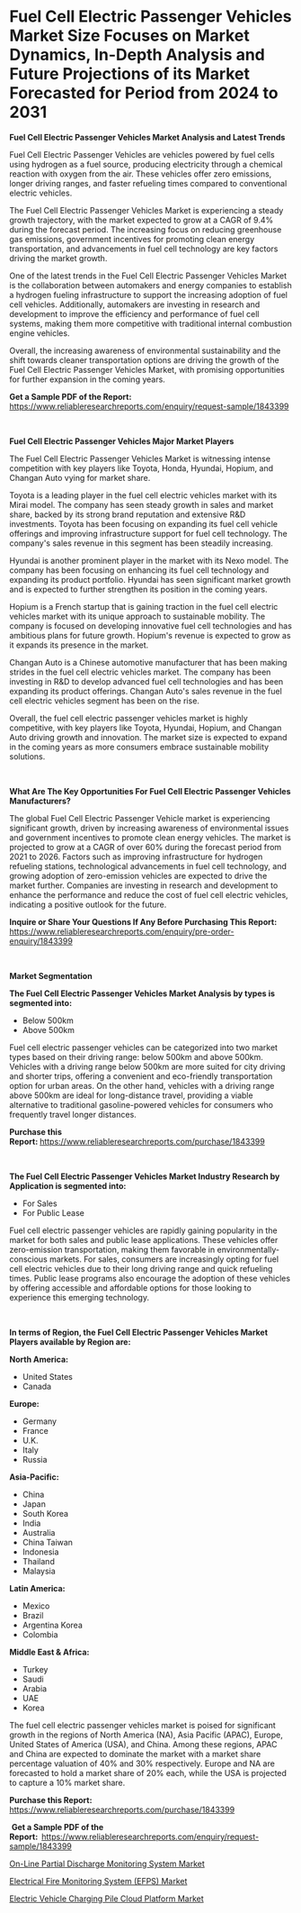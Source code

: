 <p><h1>Fuel Cell Electric Passenger Vehicles Market Size Focuses on Market Dynamics, In-Depth Analysis and Future Projections of its Market Forecasted for Period from 2024 to 2031</h1></p><p><strong>Fuel Cell Electric Passenger Vehicles Market Analysis and Latest Trends</strong></p>
<p><p>Fuel Cell Electric Passenger Vehicles are vehicles powered by fuel cells using hydrogen as a fuel source, producing electricity through a chemical reaction with oxygen from the air. These vehicles offer zero emissions, longer driving ranges, and faster refueling times compared to conventional electric vehicles.</p><p>The Fuel Cell Electric Passenger Vehicles Market is experiencing a steady growth trajectory, with the market expected to grow at a CAGR of 9.4% during the forecast period. The increasing focus on reducing greenhouse gas emissions, government incentives for promoting clean energy transportation, and advancements in fuel cell technology are key factors driving the market growth.</p><p>One of the latest trends in the Fuel Cell Electric Passenger Vehicles Market is the collaboration between automakers and energy companies to establish a hydrogen fueling infrastructure to support the increasing adoption of fuel cell vehicles. Additionally, automakers are investing in research and development to improve the efficiency and performance of fuel cell systems, making them more competitive with traditional internal combustion engine vehicles.</p><p>Overall, the increasing awareness of environmental sustainability and the shift towards cleaner transportation options are driving the growth of the Fuel Cell Electric Passenger Vehicles Market, with promising opportunities for further expansion in the coming years.</p></p>
<p><strong>Get a Sample PDF of the Report:&nbsp;</strong> <a href="https://www.reliableresearchreports.com/enquiry/request-sample/1843399">https://www.reliableresearchreports.com/enquiry/request-sample/1843399</a></p>
<p>&nbsp;</p>
<p><strong>Fuel Cell Electric Passenger Vehicles Major Market Players</strong></p>
<p><p>The Fuel Cell Electric Passenger Vehicles Market is witnessing intense competition with key players like Toyota, Honda, Hyundai, Hopium, and Changan Auto vying for market share. </p><p>Toyota is a leading player in the fuel cell electric vehicles market with its Mirai model. The company has seen steady growth in sales and market share, backed by its strong brand reputation and extensive R&D investments. Toyota has been focusing on expanding its fuel cell vehicle offerings and improving infrastructure support for fuel cell technology. The company's sales revenue in this segment has been steadily increasing.</p><p>Hyundai is another prominent player in the market with its Nexo model. The company has been focusing on enhancing its fuel cell technology and expanding its product portfolio. Hyundai has seen significant market growth and is expected to further strengthen its position in the coming years.</p><p>Hopium is a French startup that is gaining traction in the fuel cell electric vehicles market with its unique approach to sustainable mobility. The company is focused on developing innovative fuel cell technologies and has ambitious plans for future growth. Hopium's revenue is expected to grow as it expands its presence in the market.</p><p>Changan Auto is a Chinese automotive manufacturer that has been making strides in the fuel cell electric vehicles market. The company has been investing in R&D to develop advanced fuel cell technologies and has been expanding its product offerings. Changan Auto's sales revenue in the fuel cell electric vehicles segment has been on the rise.</p><p>Overall, the fuel cell electric passenger vehicles market is highly competitive, with key players like Toyota, Hyundai, Hopium, and Changan Auto driving growth and innovation. The market size is expected to expand in the coming years as more consumers embrace sustainable mobility solutions.</p></p>
<p>&nbsp;</p>
<p><strong>What Are The Key Opportunities For Fuel Cell Electric Passenger Vehicles Manufacturers?</strong></p>
<p><p>The global Fuel Cell Electric Passenger Vehicle market is experiencing significant growth, driven by increasing awareness of environmental issues and government incentives to promote clean energy vehicles. The market is projected to grow at a CAGR of over 60% during the forecast period from 2021 to 2026. Factors such as improving infrastructure for hydrogen refueling stations, technological advancements in fuel cell technology, and growing adoption of zero-emission vehicles are expected to drive the market further. Companies are investing in research and development to enhance the performance and reduce the cost of fuel cell electric vehicles, indicating a positive outlook for the future.</p></p>
<p><strong>Inquire or Share Your Questions If Any Before Purchasing This Report:</strong> <a href="https://www.reliableresearchreports.com/enquiry/pre-order-enquiry/1843399">https://www.reliableresearchreports.com/enquiry/pre-order-enquiry/1843399</a></p>
<p>&nbsp;</p>
<p><strong>Market Segmentation</strong></p>
<p><strong>The Fuel Cell Electric Passenger Vehicles Market Analysis by types is segmented into:</strong></p>
<p><ul><li>Below 500km</li><li>Above 500km</li></ul></p>
<p><p>Fuel cell electric passenger vehicles can be categorized into two market types based on their driving range: below 500km and above 500km. Vehicles with a driving range below 500km are more suited for city driving and shorter trips, offering a convenient and eco-friendly transportation option for urban areas. On the other hand, vehicles with a driving range above 500km are ideal for long-distance travel, providing a viable alternative to traditional gasoline-powered vehicles for consumers who frequently travel longer distances.</p></p>
<p><strong>Purchase this Report:&nbsp;</strong><a href="https://www.reliableresearchreports.com/purchase/1843399">https://www.reliableresearchreports.com/purchase/1843399</a></p>
<p>&nbsp;</p>
<p><strong>The Fuel Cell Electric Passenger Vehicles Market Industry Research by Application is segmented into:</strong></p>
<p><ul><li>For Sales</li><li>For Public Lease</li></ul></p>
<p><p>Fuel cell electric passenger vehicles are rapidly gaining popularity in the market for both sales and public lease applications. These vehicles offer zero-emission transportation, making them favorable in environmentally-conscious markets. For sales, consumers are increasingly opting for fuel cell electric vehicles due to their long driving range and quick refueling times. Public lease programs also encourage the adoption of these vehicles by offering accessible and affordable options for those looking to experience this emerging technology.</p></p>
<p>&nbsp;</p>
<p><strong>In terms of Region, the Fuel Cell Electric Passenger Vehicles Market Players available by Region are:</strong></p>
<p>
    <p> <strong> North America: </strong>
        <ul>
            <li>United States</li>
            <li>Canada</li>
        </ul>
        </p> 
    <p> <strong> Europe: </strong>
        <ul>
            <li>Germany</li>
            <li>France</li>
            <li>U.K.</li>
            <li>Italy</li>
            <li>Russia</li>
        </ul>
        </p> 
    <p> <strong> Asia-Pacific: </strong>
        <ul>
            <li>China</li>
            <li>Japan</li>
            <li>South Korea</li>
            <li>India</li>
            <li>Australia</li>
            <li>China Taiwan</li>
            <li>Indonesia</li>
            <li>Thailand</li>
            <li>Malaysia</li>
        </ul>
        </p> 
    <p> <strong> Latin America: </strong>
        <ul>
            <li>Mexico</li>
            <li>Brazil</li>
            <li>Argentina Korea</li>
            <li>Colombia</li>
        </ul>
        </p> 
    <p> <strong> Middle East & Africa: </strong>
        <ul>
            <li>Turkey</li>
            <li>Saudi</li>
            <li>Arabia</li>
            <li>UAE</li>
            <li>Korea</li>
        </ul>
    </p>
    </p>
<p><p>The fuel cell electric passenger vehicles market is poised for significant growth in the regions of North America (NA), Asia Pacific (APAC), Europe, United States of America (USA), and China. Among these regions, APAC and China are expected to dominate the market with a market share percentage valuation of 40% and 30% respectively. Europe and NA are forecasted to hold a market share of 20% each, while the USA is projected to capture a 10% market share.</p></p>
<p><strong>Purchase this Report: </strong><a href="https://www.reliableresearchreports.com/purchase/1843399">https://www.reliableresearchreports.com/purchase/1843399</a></p>
<p>&nbsp;<strong>Get a Sample PDF of the Report:&nbsp;&nbsp;</strong><a href="https://www.reliableresearchreports.com/enquiry/request-sample/1843399">https://www.reliableresearchreports.com/enquiry/request-sample/1843399</a></p>
<p><strong></strong></p>
<p><p><a href="https://view.publitas.com/reportprime-1/on-line-partial-discharge-monitoring-system-market-size-growth-and-forecast-from-2023-2030/">On-Line Partial Discharge Monitoring System Market</a></p><p><a href="https://view.publitas.com/reportprime-1/electrical-fire-monitoring-system-efps-market-growth-market-trends-covid-19-impact-and-forecasts-for-period-from-2023-2030/">Electrical Fire Monitoring System (EFPS) Market</a></p><p><a href="https://view.publitas.com/reportprime-1/electric-vehicle-charging-pile-cloud-platform-market-size-share-trends-analysis-report-by-application-regional-outlook-competitive-strategies-and-segment-forecasts-2023-2030/">Electric Vehicle Charging Pile Cloud Platform Market</a></p></p>